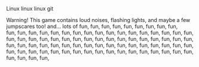 Linux linux linux git

Warning! This game contains loud noises, flashing lights, and maybe a few jumpscares too! and...
  lots of fun, fun, fun, fun, fun, fun, fun, fun, fun,<br>
    fun, fun, fun, fun, fun, fun, fun, fun, fun,
      fun, fun, fun, fun, fun, fun, fun, fun, fun,
        fun, fun, fun, fun, fun, fun, fun, fun, fun,
          fun, fun, fun, fun, fun, fun, fun, fun, fun,
            fun, fun, fun, fun, fun, fun, fun, fun, fun,
              fun, fun, fun, fun, fun, fun, fun, fun, fun,
                fun, fun, fun, fun, fun, fun, fun, fun, fun,
                  fun, fun, fun, fun, fun, fun, fun, fun, fun,
